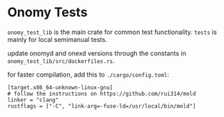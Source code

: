 # Onomy Tests

`onomy_test_lib` is the main crate for common test functionality. `tests` is mainly for local semimanual tests.

update onomyd and onexd versions through the constants in `onomy_test_lib/src/dockerfiles.rs`.

for faster compilation, add this to `./cargo/config.toml`:
```
[target.x86_64-unknown-linux-gnu]
# follow the instructions on https://github.com/rui314/mold
linker = "clang"
rustflags = ["-C", "link-arg=-fuse-ld=/usr/local/bin/mold"]
```
